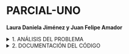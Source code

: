 # PARCIAL-UNO
**Laura Daniela Jiménez y Juan Felipe Amador**
<details>
 <summary>
1. ANÁLISIS DEL PROBLEMA </summary>  
<p>  <b>1.1 Descripción del problema</b> 
 
  El problema consiste en hacer una clasificación de los súbitos (comercientes,artesanos y nobles) en base a las monedas de oro anuales que cada uno gana para poder saber cuánto tributo deben aportar a la corona. Es por esto que se decidieron dividir de la siguiente manera:
  - Los ingresos menores a 10000 monedas de oro no pagarán tributo.
  - Los que ganen más de 10000 pero menos de 50000 monedas de oro deberán pagar el 10% del excedente sobre 10000 monedas.
  - Los que ganen más de 500000 monedas pagarán un 10% de diezmo sobre las primeras 40000 monedas extras y si sobrepasan este tope pagarán el 20% de tributo sobre sus ingresos.

Los requisitos psrs que el código cumpla con las condiciones dadas, es que cada variable tiene que ser entera, se necesita trabajar con el modelo estándar tanto de Python como de C++, para que se puedan trabajar los bloques de comparación, las operaciones aritméticas, las estructuras de selección y loops, aparte de esto se necesita un compilador o acceso a internet para realizar y ejecutar el código.

Los bloques de comparación se usan para poder establecer condiciones por medio de comparativos viendo si es mayor, menor o igual (con sus conbinaciones), las operaciones aritméticas se usan para cambiar el valor de una variable según un proceso de operaciones necesarias, por su parte las estructuras de selección se usan para que el sistema haga ciertos procesos dependiendo de alguna condición incial y por último se usan los loops para realizar tareas indefinidamente hasta que se cumpla alguna condición y se termine.

Las entradas y salidas del ejercicio son dos, las primera y única es el ingreso de súbdito (respresentado en monedas de oro), la salida del programa es el valor del tributo a pagar con dos decimales (representado en monedas de oro).

El proceso a realizar es según el valor de entrada en el sistema, este debe sacar el porcentaje asignado por el rey y dependiendo el caso mirar por medio de comparaciones y restas el excedente sobre la cantidad de monedas base de cada caso para poder sacar el valor del tributo.

<b>1.2 Justificación de la solución</b>


</p>
</details>
<details>
 <summary>
2. DOCUMENTACIÓN DEL CÓDIGO </summary>  
<p> <b>1. Python </b>
 <b> 2.C++ </b>
 <h2> En todos los sistemas operativos </h2>
 <ul>
 <li> Se abre un editor de textos</li>
 Para todos los sistemas sirve Visual Studio Code, si no en Windows editor de notas, en Mac TextEdit y en Linux Gedit.
 <li> Se guarda el archivo </li>
  Se guarda con la extensión "nombre_del_archivo".cpp
  
  
  
 </ul>
 
 
</p>
</details>
